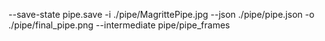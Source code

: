 --save-state pipe.save -i ./pipe/MagrittePipe.jpg --json ./pipe/pipe.json -o ./pipe/final_pipe.png --intermediate pipe/pipe_frames